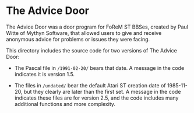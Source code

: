 The Advice Door
===============

The Advice Door was a door program for FoReM ST BBSes, created by Paul Witte of Mythyn Software, that allowed users to give and receive anonymous advice for problems or issues they were facing. 

This directory includes the source code for two versions of The Advice Door: 

* The Pascal file in `/1991-02-20/` bears that date. A message in the code indicates it is version 1.5.

* The files in `/undated/` bear the default Atari ST creation date of 1985-11-20, but they clearly are later than the first set. A message in the code indicates these files are for version 2.5, and the code includes many additional functions and more complexity.